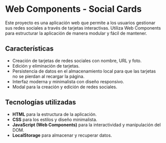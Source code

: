 # Web Components - Social Cards

Este proyecto es una aplicación web que permite a los usuarios gestionar sus redes sociales a través de tarjetas interactivas. Utiliza Web Components para estructurar la aplicación de manera modular y fácil de mantener.

## Características

* Creación de tarjetas de redes sociales con nombre, URL y foto.
* Edición y eliminación de tarjetas.
* Persistencia de datos en el almacenamiento local para que las tarjetas no se pierdan al recargar la página.
* Interfaz moderna y minimalista con diseño responsivo.
* Modal para la creación y edición de redes sociales.

## Tecnologías utilizadas

* **HTML** para la estructura de la aplicación.
* **CSS** para los estilos y diseño minimalista.
* **JavaScript (Web Components)** para la interactividad y manipulación del DOM.
* **LocalStorage** para almacenar y recuperar datos.
